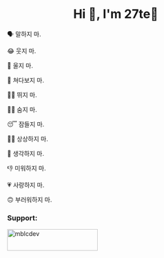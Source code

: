 <h1 align="center">Hi 👋, I'm 27te🦀</h1>

🗣️ 말하지 마.

😂 웃지 마.

🥲 울지 마.

🙈 쳐다보지 마.

🏃‍➡️ 뛰지 마.

😶‍🌫️ 숨지 마.

😴 잠들지 마.

😵‍💫 상상하지 마.

🤔 생각하지 마.

👎 미워하지 마.

💗 사랑하지 마.

🙃 부러워하지 마.
<h3 align="left">Support:</h3>
<p><a href="https://ko-fi.com/mblcdev"> <img align="left" src="https://cdn.ko-fi.com/cdn/kofi3.png?v=3" height="50" width="210" alt="mblcdev" /></a></p><br><br>

